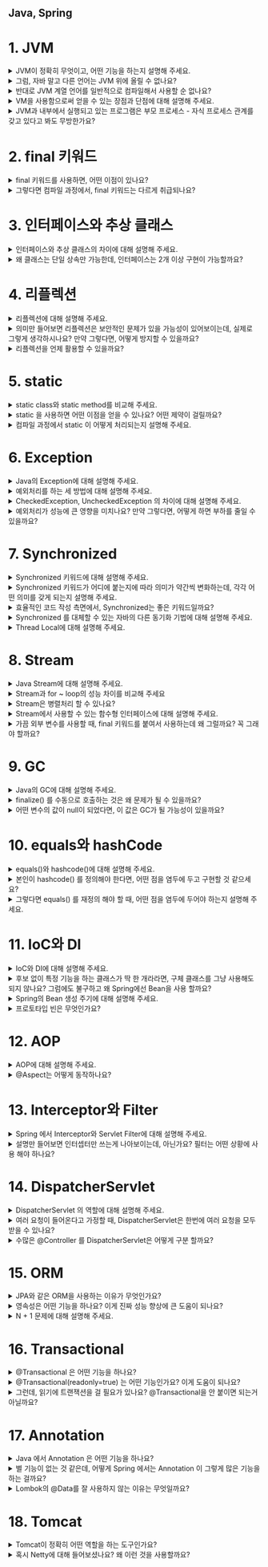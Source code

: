 ## Java, Spring

# 1. JVM

<details>
<summary>JVM이 정확히 무엇이고, 어떤 기능을 하는지 설명해 주세요.</summary>

- JVM은 자바 바이트코드를 실행해주는 가상 머신으로, 자바 프로그램의 런타임 환경을 제공하는 역할을 합니다. 작성된 자바 코드는 컴파일되면 `.class`라는 바이트코드로 변환되고, 이 바이트코드를 실제 머신 코드로 변환해서 실행해주는 것이 JVM입니다.

- 이 과정을 통해 자바는 플랫폼 독립성을 가지게 되고, Write Once, Run Anywhere를 실현할 수 있습니다. (한 번만 작성하면 어디서든 실행 가능!)

![img_jyj.png](img%2Fimg_jyj.png)

</details>

<details>
<summary>그럼, 자바 말고 다른 언어는 JVM 위에 올릴 수 없나요?</summary>

- 가능합니다. JVM은 바이트코드를 실행하는 범용 실행 환경이기 때문에, Kotlin, Groovy, Scala 같은 언어들도 JVM 위에서 실행될 수 있습니다.

</details>

<details>
<summary>반대로 JVM 계열 언어를 일반적으로 컴파일해서 사용할 순 없나요?</summary>

- 기본적으로는 JVM 언어는 JVM 바이트코드를 생성하도록 설계되어 있어서, 일반적인 네이티브 바이너리로 바로 컴파일해서 실행하는 건 어렵습니다.

- 하지만 예외적으로 GraalVM이나 Kotlin/Native와 같은 도구를 사용하면 JVM 언어도 네이티브 바이너리로 컴파일이 가능합니다. 코드를 JVM 없이 실행할 수 있도록 모든 기능을 컴파일 타임에 고정해서 미리 만들어 줍니다.

- 다만 이 경우 JVM의 GC, 런타임 최적화 같은 이점은 포기해야 합니다. JVM의 주요 이점은 "런타임 환경"에서 제공하는 것이고, GC(가비지 컬렉션)는 더 이상 사용되지 않는 메모리를 자동으로 회수하는 기능이며, JIT 컴파일 최적화도 있습니다.

</details>

<details>
<summary>VM을 사용함으로써 얻을 수 있는 장점과 단점에 대해 설명해 주세요.</summary>

- 장점은 플랫폼 독립성과 안정성, 런타임 최적화입니다. JVM만 있다면 어떤 운영체제에서도 자바 코드를 실행할 수 있고, 런타임 중 JIT 컴파일러를 통해 코드가 최적화되기도 합니다. 또한 JVM이 예외 처리나 메모리 관리(GC)를 담당하므로 개발자는 비즈니스 로직에 집중할 수 있습니다.

- 단점은 성능과 자원 사용 측면입니다. VM 위에서 동작하다 보니 네이티브 코드보다는 실행 속도가 느리고, JVM 자체도 메모리와 CPU 자원을 별도로 사용하기 때문에 무거운 환경에서는 부담이 될 수 있습니다.

</details>

<details>
<summary>JVM과 내부에서 실행되고 있는 프로그램은 부모 프로세스 - 자식 프로세스 관계를 갖고 있다고 봐도 무방한가요?</summary>

- 아니요, 일반적으로는 부모-자식 프로세스 관계가 아닙니다.

- 실제 관계는 JVM이 하나의 프로세스로 실행되고, Java 애플리케이션은 JVM 내부의 스레드로 실행되는 단일 프로세스 - 스레드 관계입니다.

- 예외 상황으로는 ProcessBuilder를 사용하여 외부 프로세스를 실행하는 경우에만 JVM이 부모 프로세스가 됩니다. 장점은 스레드가 자원 공유를 통해 효율적으로 통신하고 작업 처리할 수 있다는 점입니다.

</details>

# 2. final 키워드

<details>
<summary>final 키워드를 사용하면, 어떤 이점이 있나요?</summary>

- final 키워드는 불변성을 보장하기 때문에 코드 안정성이 증가합니다. 특히 안전한 공유 객체가 되어 멀티스레드 환경에서 동기화 문제를 줄일 수 있습니다.

> ### final은 불변을 보장할까?
> 1.  final은 재할당을 막는 키워드일 뿐이다. 
> 2. 기본 타입(primitive)은 값 자체가 바뀌지 않아 사실상 불변처럼 동작한다.
> 3. 참조 타입(객체, 컬렉션)은 내부 상태 변경은 막지 못하므로 불변을 보장하지 않는다.
> ```java
> // 기본 타입 - 불변
> final int age = 25;
> age = 30; // 컴파일 에러. 값 변경 불가
> 
> // 객체 - 내부 상태 변경 가능
> final Person person = new Person("김철수");
> person.setName("김영희"); // 내부 상태는 변경됨
> 
> // 컬렉션 - 요소 추가/삭제 가능
> final List<String> names = new ArrayList<>();
> names.add("김철수"); // 리스트에 요소 추가됨
> ```

</details>

<details>
<summary>그렇다면 컴파일 과정에서, final 키워드는 다르게 취급되나요?</summary>

- 네, final 키워드는 컴파일 과정에서 특별하게 취급됩니다. final이 붙은 기본형 상수나 문자열 상수는 컴파일 시점에 값이 코드에 직접 삽입됩니다. 이런 것을 compile-time constant라고 부르며, JVM은 해당 클래스를 로딩하지 않고도 값을 사용할 수 있습니다.

</details>

# 3. 인터페이스와 추상 클래스

<details>
<summary>인터페이스와 추상 클래스의 차이에 대해 설명해 주세요.</summary>

- 인터페이스와 추상 클래스 모두 다형성을 제공하지만, 목적과 구조가 다릅니다.

- 추상 클래스는 상속받을 클래스들이 공통으로 가지는 메서드와 필드가 많아 중복 멤버 통합이 필요할 때 사용합니다. extends 키워드를 사용하고 단일 상속만 가능하며, 공통 기능을 제공하여 재사용성을 향상시킵니다.

- 인터페이스는 애플리케이션의 기능을 정의해야 하지만 그 구현 방식이나 대상에 대해 추상화할 때 사용합니다. implements 키워드를 사용하고 다중 구현이 가능하며, 클래스와 별도로 구현 객체가 같은 동작을 한다는 것을 보장합니다.

</details>

<details>
<summary>왜 클래스는 단일 상속만 가능한데, 인터페이스는 2개 이상 구현이 가능할까요?</summary>

- 클래스 단일 상속 제한 이유는 다이아몬드 문제 때문입니다. 두 개 이상의 클래스에서 상속받을 때 같은 메서드가 구현되어 있을 경우, 자식 클래스에 어떤 메서드를 상속받아야 하는지 모호해지는 문제가 발생할 수 있고, 상속 구조가 복잡해져 유지보수가 어려워집니다.

- 인터페이스 다중 구현이 가능한 이유는 메서드 구현을 강제하지만, 메서드의 구현은 자식 클래스가 담당하기 때문입니다. 메서드 충돌 시 오버라이딩을 통해 충돌을 해결할 수 있고, "동일한 실행"을 보장하기 위한 계약이므로 다중 구현이 자연스럽습니다.

</details>

# 4. 리플렉션

<details>
<summary>리플렉션에 대해 설명해 주세요.</summary>

- 리플렉션(Reflection)은 실행 시간(런타임)에 클래스, 메서드, 필드 등의 정보를 동적으로 조회하고 조작할 수 있는 기능입니다. 특히 스프링 프레임워크에서는 리플렉션을 사용해서 많은 핵심 기능들을 구현합니다. 의존성 주입 등이 대표적인 예시입니다.

</details>

<details>
<summary>의미만 들어보면 리플렉션은 보안적인 문제가 있을 가능성이 있어보이는데, 실제로 그렇게 생각하시나요? 만약 그렇다면, 어떻게 방지할 수 있을까요?</summary>

- 네, 리플렉션을 사용하면 기본적으로 접근할 수 없는 private 필드나 메서드에 접근하고 이를 수정할 수 있습니다. 클래스 설계자가 의도한 방식이 아니기 때문에 보안에 취약점이 발생할 수 있습니다.

- 또한 리플렉션을 사용하여 특정 부분을 동적으로 변경해 악성 코드를 삽입하거나 실행할 수 있습니다. 이를 방지하기 위해 보안관리자를 활성화하여 리플렉션을 사용할 수 있는 코드와 사용할 수 없는 코드를 구분하거나, setAccessible(false)로 하여 꼭 필요한 경우에만 공개합니다.

</details>

<details>
<summary>리플렉션을 언제 활용할 수 있을까요?</summary>

- 리플렉션은 주로 프레임워크와 라이브러리 개발에서 많이 사용됩니다. 스프링 프레임워크의 경우 의존성 주입(DI)이나 AOP 프록시 생성 시 클래스 정보를 동적으로 분석하여 빈을 생성하고 주입하는 데 활용합니다.
    - 스프링에서 리플렉션 동작 과정을 자세히 보면, 먼저 @Component나 @Service 같은 어노테이션이 붙은 클래스를 스캔할 때 리플렉션을 사용하여 해당 클래스의 메타데이터를 읽어옵니다. 그 다음 @Autowired나 @Resource 같은 의존성 주입 시에는 리플렉션으로 필드나 생성자의 타입 정보를 분석하여 적절한 빈을 찾아서 주입합니다.
    - AOP의 경우 @Transactional 같은 어노테션이 붙은 메서드를 찾기 위해 리플렉션으로 메서드 정보를 분석하고, 프록시 객체를 생성할 때도 원본 메서드의 시그니처를 리플렉션으로 파악하여 메서드 호출을 가로채는 구조를 만듭니다.

- 또한 JUnit과 같은 테스트 프레임워크에서는 테스트 클래스의 메서드를 동적으로 찾아서 실행하거나, Mockito 같은 모킹 라이브러리에서는 프록시 객체를 생성할 때 리플렉션을 사용합니다.

</details>

# 5. static

<details>
<summary>static class와 static method를 비교해 주세요.</summary>

- static class는 주로 내부 클래스에서 사용되며, 외부 클래스의 인스턴스 없이 독립적으로 동작할 수 있도록 합니다. 외부 참조 문제를 해결하여 외부 인스턴스 참조로 인한 메모리 누수 현상을 방지하고, 클래스 정의를 위한 것입니다.

- static method는 특정 객체가 아닌 클래스 자체에서 호출할 수 있는 메서드로, 주로 유틸리티 함수나 공통 기능을 구현하는 데 사용됩니다. 특정 동작을 수행하는 것이고, 두 개 모두 인스턴스 없이 호출 가능하다는 공통점이 있습니다.

</details>

<details>
<summary>static 을 사용하면 어떤 이점을 얻을 수 있나요? 어떤 제약이 걸릴까요?</summary>

- 이점으로는 메모리 최적화가 있습니다. 객체를 생성하지 않고도 멤버에 접근할 수 있어 성능 향상의 이점이 있고, 고정된 영역만 사용하여 메모리 낭비를 방지할 수 있습니다.

- 제약으로는 메모리 누수 가능성이 있습니다. static으로 선언된 멤버는 JVM의 heap 영역이 아닌 method area에 저장되고 GC의 대상이 아니므로 메모리 누수가 발생할 수 있습니다. 또한 객체지향 원칙을 위반하고, 프로그램 종료 시까지 메모리가 할당되어 남발 시 메모리와 프로그램 성능이 저하될 수 있습니다.

</details>

<details>
<summary>컴파일 과정에서 static 이 어떻게 처리되는지 설명해 주세요.</summary>

- 컴파일 단계에서 .class 파일에 static 멤버가 존재하면, 객체 생성 없이도 접근 가능하도록 바이트 코드가 생성됩니다. JVM이 실행될 때는 Method Area에 static 멤버가 저장되고 런타임 시에 static 멤버는 객체 생성과 관계없이 접근이 가능합니다. 메모리 할당은 객체가 heap 영역 메모리에 올라가기 전에 호출해서 사용할 수 있습니다.

</details>

# 6. Exception

<details>
<summary>Java의 Exception에 대해 설명해 주세요.</summary>

- Exception은 프로그램 실행 중에 발생할 수 있는 오류 상황을 처리하기 위한 Java의 메커니즘입니다. 예외의 정의는 사용자의 조작이나 개발자의 코딩 실수 등으로 발생하는 오류이고, 예외 처리의 목적은 프로그램이 비정상적으로 종료되는 것을 방지하고, 오류 상황에 대한 적절한 대응을 하는 것입니다.

</details>

<details>
<summary>예외처리를 하는 세 방법에 대해 설명해 주세요.</summary>

- 첫 번째는 예외 복구입니다. 예외 상황을 파악하고 문제를 해결해서 정상 상태로 되돌려놓는 방법으로, 예외가 발생하더라도 일정 수만큼 재시도하여 예외 복구를 시도합니다.

- 두 번째는 예외 처리 회피입니다. 예외 처리를 직접 담당하지 않고 호출한 쪽으로 던져 회피하는 방법으로, 호출한 쪽에서 예외를 처리하는 것이 바람직할 때 사용합니다.

- 세 번째는 예외 전환입니다. 회피 방법과 비슷하게 메서드 밖으로 예외를 던지지만, 더 명확한 의미를 가진 예외로 변경해서 예외를 던지는 방법입니다.

</details>

<details>
<summary>CheckedException, UncheckedException 의 차이에 대해 설명해 주세요.</summary>

- CheckedException은 개발자가 반드시 예외처리해야 하는 오류입니다. 미처리 시 컴파일 에러가 발생하고, 복구 가능성이 있는 예외로 IOException, SQLException 등이 대표적입니다.

- UncheckedException은 예외처리를 하지 않아도 컴파일 에러가 발생하지 않습니다. RuntimeException 클래스를 상속받는 예외들로, 복구 가능성이 없는 예외로 NullPointerException, ArrayIndexOutOfBoundsException 등이 대표적입니다. 예상치 못한 상황에서 발생하는 것이 아니므로 굳이 예외 처리를 강제하지 않습니다.

</details>

<details>
<summary>예외처리가 성능에 큰 영향을 미치나요? 만약 그렇다면, 어떻게 하면 부하를 줄일 수 있을까요?</summary>

- 네, 예외처리가 성능에 영향을 미칠 수 있습니다. 성능 영향 요인으로는 스택 트레이스 캡처가 있습니다. JVM이 exception handler가 포함된 메서드를 찾기 위해 call stack을 검색하는 비용이 발생하고, 예외 객체 생성으로 인한 오버헤드가 있습니다.

- 부하를 줄이는 방법으로는 입력 값을 사전에 검증하여 예외 발생을 최소화하고, 예외 객체를 캐싱하여 재사용하며, 예외를 정상적인 제어 흐름으로 사용하지 않는 것입니다. 또한 커스텀 예외에서 fillInStackTrace를 오버라이드하여 스택 트레이스 생성 비용을 줄일 수 있습니다.

</details>

# 7. Synchronized

<details>
<summary>Synchronized 키워드에 대해 설명해 주세요.</summary>

- Synchronized 키워드는 자바에서 멀티스레드 환경에서 동기화를 보장하기 위해 사용하는 키워드입니다. 동작 원리는 공유자원에 여러 스레드가 동시에 접근하지 못하도록 락을 걸어 데이터 일관성을 유지하는 것입니다. 임계 영역(Critical Section)은 공유데이터가 사용되는 부분을 의미하며, 자바에서는 이 부분에 synchronized 키워드를 사용합니다.

</details>

<details>
<summary>Synchronized 키워드가 어디에 붙는지에 따라 의미가 약간씩 변화하는데, 각각 어떤 의미를 갖게 되는지 설명해 주세요.</summary>

- synchronized method는 인스턴스 단위로 lock을 걸지만, synchronized 키워드가 붙은 메소드들에 대해서만 lock을 공유합니다. synchronized 메소드를 호출하는 순간, 모든 synchronized 메소드에 lock이 걸려 다른 스레드가 어떠한 synchronized 메소드를 호출할 수 없습니다.

- static synchronized method는 인스턴스가 아닌 클래스 단위로 lock을 공유합니다. 인스턴스 단위에 거는 lock은 공유되지 않아 동기화 이슈가 발생할 수 있습니다.

- synchronized block은 synchronized 인자 값으로 this를 사용하면 block을 통해 만들어진 스레드는 lock을 공유하고, static이 추가되면 클래스 단위로 lock을 공유합니다.

</details>

<details>
<summary>효율적인 코드 작성 측면에서, Synchronized는 좋은 키워드일까요?</summary>

- 멀티스레드 환경에서 데이터 정합성을 유지해야 하는 상황이라면 좋은 키워드입니다. 하지만 주의사항이 있습니다. 락을 획득하고 해제하는 과정에서 성능 저하가 발생하고, 경합 상태에서 병목이 심해지는 경향이 있으며, 단순한 읽기 작업에서도 불필요한 lock이 적용되면 속도 저하가 발생합니다. 또한 스레드 대기와 데드락의 위험성이 존재합니다. 결론적으로 상황에 맞게 사용해야 하며, 과도한 동기화는 성능 저하를 일으킬 수 있습니다.

</details>

<details>
<summary>Synchronized 를 대체할 수 있는 자바의 다른 동기화 기법에 대해 설명해 주세요.</summary>

- **Concurrent Collections**: 멀티스레드 환경에서 안전한 컬렉션 관리, 읽기와 쓰기 병행 작업이 많을 때 synchronized보다 효율적

- **ReentrantLock**: synchronized와 동일하게 한 번에 하나의 스레드만 접근 가능하지만, 더 세밀한 제어 가능
  - 락의 획득과 해제를 명시적으로 관리 (개발자가 직접 관리)
  - 공정성 설정, 타임아웃, 인터럽트 처리 가능
  - 락 해제(unlock())을 직접 호출해야 하기 때문에 잘못 쓰면 데드락 발생 가능

- **ReadWriteLock**: 읽기와 쓰기를 구분하여 동기화 적용
  - 다수의 스레드가 동시에 읽기 가능
  - 쓰기 작업 시에만 쓰기 락 적용
  - 읽기 작업이 많은 경우 성능 최적화 가능

- **Semaphore**: 일정 개수의 스레드만 공유 자원에 접근하도록 제어
  - 동시 접근 허용 개수 제한
  - 특정 리소스에 접근 가능한 최대 스레드 수 제한
  - 리소스 개수 기반 제어 가능 (동시성 수준 제한)

- **Atomic 클래스들** (AtomicInteger, AtomicLong 등): CAS(Compare-And-Swap) 기반으로 락 없이 원자적 연산 제공
  - 동기화 없이 안전한 연산 수행 가능
  - 내부적으로 JVM이 CPU의 CAS 명령어를 활용 → 매우 빠름, 성능 우수

- **CompletableFuture**: 비동기 프로그래밍을 통한 동시성 처리 제공

</details>

<details>
<summary>Thread Local에 대해 설명해 주세요.</summary>

- ThreadLocal은 Java에서 지원하는 Thread Safe한 기술로, 멀티 스레드 환경에서 각각의 스레드가 개별적으로 데이터를 저장하고 관리할 수 있도록 도와줍니다. 핵심 특징으로는 각 스레드가 별도의 저장공간을 할당받아 각 상태를 가질 수 있고, 멀티스레드 환경에서도 데이터 충돌 없이 안전하게 사용할 수 있습니다.

- 주의사항으로는 WAS 환경에서 Thread pool 기반으로 동작하므로 ThreadLocal 사용 후 비워주지 않으면 다른 사용자가 기존에 세팅된 ThreadLocal의 데이터를 공유할 수 있습니다. 메모리 누수 방지를 위해 Thread의 사용이 끝나는 시점에 ThreadLocal을 초기화할 필요가 있습니다. 사용처로는 Spring Security 내 context 보관 등이 있습니다.

</details>

# 8. Stream

<details>
<summary>Java Stream에 대해 설명해 주세요.</summary>

- Stream은 데이터 처리 파이프라인을 위한 API입니다. 

- 실제 개발에서 자주 사용하는 방식:
  - 컬렉션 데이터를 필터링할 때: filter()로 조건에 맞는 데이터만 추출
  - 데이터 변환할 때: map()으로 객체를 다른 형태로 변환
  - 데이터를 수집할 때: collect()로 결과를 리스트나 맵으로 모음
  - 데이터 개수나 합계를 구할 때: count(), sum() 등으로 집계

- Stream의 장점은 함수형 프로그래밍 스타일을 지원한다는 점이고, 지연 평가로 실제로 결과가 필요할 때까지 처리를 미룰 수 있습니다. 또한 원본 데이터를 건드리지 않아서 안전하게 사용할 수 있습니다.

</details>

<details>
<summary>Stream과 for ~ loop의 성능 차이를 비교해 주세요</summary>

- 일반적으로 Stream이 for loop보다 더 느립니다. 성능 차이 이유로는 for loop는 개념이 오래되어 JVM 내부에서 최적화가 잘 되어 있지만, Stream은 함수형 프로그래밍 특징인 불변성을 위해 복사를 해 메모리 증가, 오버헤드 등으로 속도가 느립니다.

- 단순한 반복 작업은 for loop가 유리하지만, 복잡한 데이터 처리나 가독성이 중요한 경우는 Stream이 유리합니다.

</details>

<details>
<summary>Stream은 병렬처리 할 수 있나요?</summary>

- 네, 병렬처리를 할 수 있습니다. 병렬처리 방법으로는 parallel() 메서드로 기존 Stream에 병렬 처리를 적용하거나, parallelStream()으로 병렬 처리가 적용된 Stream을 생성할 수 있습니다.

- 내부 동작은 Fork와 Join Framework를 사용하여 병렬 처리를 진행하고, 장점은 개발자가 직접 스레드나 스레드 풀을 생성 및 관리하지 않고 메서드로 간단하게 병렬처리를 진행할 수 있다는 점입니다. 주의사항은 모든 상황에서 병렬 처리가 유리하지는 않으며, 데이터 크기와 연산 복잡도를 고려해야 합니다.

</details>

<details>
<summary>Stream에서 사용할 수 있는 함수형 인터페이스에 대해 설명해 주세요.</summary>

- 총 4가지의 주요 함수형 인터페이스가 있습니다. 

- Predicate<T>는 주어진 입력을 받아 true 또는 false를 반환하는 인터페이스로 filter() 메서드에서 주로 사용합니다.

- Function<T, R>은 입력을 받아 다른 타입의 출력을 반환하는 함수형 인터페이스로 map() 메서드에서 주로 사용합니다.

- Supplier<T>는 매개변수 없이 값을 반환해주는 인터페이스로 generate() 메서드에서 주로 사용합니다.

- Consumer<T>는 입력을 받아 처리하지만 반환값이 없는 인터페이스로 forEach() 메서드에서 주로 사용합니다.

</details>

<details>
<summary>가끔 외부 변수를 사용할 때, final 키워드를 붙여서 사용하는데 왜 그럴까요? 꼭 그래야 할까요?</summary>

- 람다나 익명 클래스에서 외부 변수를 사용할 때 final이 필요한 이유는 변수의 수명이 다르기 때문입니다. 지역 변수는 메서드가 끝나면 사라지지만, 람다는 나중에 실행될 수 있어서 외부 변수가 중간에 바뀌면 람다가 실행될 때 예상과 다른 값을 사용할 수 있습니다.

- final을 사용하면 변수 값이 바뀌지 않음을 보장해서 안전하게 람다에서 사용할 수 있고, 코드를 읽는 사람도 이 변수는 바뀌지 않는다는 것을 쉽게 알 수 있습니다.

- Java 8 이후로는 final 없이도 사용할 수 있지만, 명시적으로 final을 붙이는 것이 좋습니다.

</details>

# 9. GC

<details>
<summary>Java의 GC에 대해 설명해 주세요.</summary>

- 가비지 컬렉션은 JVM의 Heap 영역에서 필요없게 된 메모리 객체를 모아 주기적으로 제거하는 프로세스입니다. 

- 핵심 특징으로는 자동 메모리 관리가 있습니다. C나 C++과 달리 프로그래머가 수동으로 메모리 할당과 해제를 하지 않아도 되고, 메모리 누수 방지로 개발자가 메모리 관리에 신경 쓰지 않고 개발에 집중할 수 있습니다. 또한 객체 참조 상태 기반으로 객체가 참조되고 있는 상태 여부로 제거 대상을 결정합니다.

- 다양한 GC 알고리즘을 설정을 통해 Java에 적용할 수 있고, Serial, Parallel, CMS, G1, ZGC 등이 있습니다. 다른 언어에도 내장되어 있어서 파이썬, 자바스크립트, GO 언어 등에도 GC 기능이 내장되어 있습니다.

- 단점으로는 예측 불가능성으로 메모리가 정확히 언제 해제되는지 알 수 없어 제어하기 어렵고, STW로 GC 동작 중에는 다른 동작이 멈춰 오버헤드가 발생하며, CPU 오버헤드로 GC 자체가 CPU 자원을 사용한다는 점이 있습니다.

</details>

<details>
<summary>finalize() 를 수동으로 호출하는 것은 왜 문제가 될 수 있을까요?</summary>

- finalize()는 GC에 의해 객체가 제거될 때 자동으로 실행되는 메서드입니다. 

- 수동 호출 시 문제점:
  - 예측 불가한 실행: 어떤 스레드가 실행하는지 예측이 불가능
  - GC 스케줄링 방해: GC가 객체를 수집하지 않으려 하여 정상적으로 호출되지 않을 수 있음
  - 객체 부활: finalize()에서 객체를 다시 참조하게 되면 예상치 못하게 객체가 다시 살아날 수 있음
  - 동시성 문제: 여러 스레드에서 동시에 호출 시 동시성 문제가 야기될 수 있음
  - 보안 취약: finalize() 내의 예외는 JVM에 의해 잡히지 않음

- 대안: finalize() 대신 Cleaner나 AutoCloseable 인터페이스를 사용하고, try-with-resources 문법을 활용하는 것이 좋습니다.

</details>

<details>
<summary>어떤 변수의 값이 null이 되었다면, 이 값은 GC가 될 가능성이 있을까요?</summary>

- 상황에 따라 GC가 될 가능성이 있습니다. (“변수가 null이 되었다 = 무조건 GC 대상”은 아니고, 실제로는 해당 객체를 참조하는 다른 경로가 존재하는지 여부가 핵심)

- GC 대상이 되는 경우:
  - 객체가 null인 경우: 참조가 끊어진 객체
  - 블록 실행 종료 후: 블록 내에서 생성된 객체
  - 부모 객체가 null인 경우: 포함되는 자식 객체

- GC 대상이 되지 않는 경우:
  - null이 되었지만 다른 참조가 남아있는 경우: 다른 변수나 객체가 여전히 참조하고 있는 경우

</details>

# 10. equals와 hashCode

<details>
<summary>equals()와 hashcode()에 대해 설명해 주세요.</summary>

- equals()는 객체 간 논리적 동등성을 비교하는 메서드입니다. 기본적으로 Object 클래스의 equals() 메서드는 '==' 연산자와 동일하게 참조 비교를 수행하고, 객체 내용을 비교하려면 equals()를 오버라이딩해야 합니다.

- hashCode()는 객체의 해시 값을 반환하는 메서드로, HashMap, HashSet, HashTable 등에서 사용됩니다. 주의점은 equals()가 true를 반환하는 객체들은 반드시 hashCode()도 동일한 값을 반환해야 한다는 것입니다.

</details>

<details>
<summary>본인이 hashcode() 를 정의해야 한다면, 어떤 점을 염두에 두고 구현할 것 같으세요?</summary>

- equals()와의 일관성을 유지할 수 있도록 equals()가 true를 반환한 경우 hashCode()도 동일해야 한다는 것입니다. 객체가 변하지 않았을 때 해시 값도 변하지 않도록 고려하여 작성할 것 같습니다.

- 또한 좋은 해시 분포를 위해 다양한 값들이 균등하게 분포되도록 구현하고, 빠른 계산이 가능하도록 효율적인 알고리즘을 사용하며, null 값에 대한 안전한 처리를 해야 합니다. 해시 충돌의 경우 equals()가 달라도 hashCode() 값은 같을 수 있으므로 LinkedList 형태로 객체를 추가하는 방식을 고려해야 합니다.

</details>

<details>
<summary>그렇다면 equals() 를 재정의 해야 할 때, 어떤 점을 염두에 두어야 하는지 설명해 주세요.</summary>

- 5가지 일반 규약을 준수해야 합니다:
  - 반사성: x.equals(x)는 true
  - 대칭성: x.equals(y)가 true면 y.equals(x)도 true
  - 추이성: x.equals(y)가 true이고 y.equals(z)가 true면 x.equals(z)도 true
  - 일관성: x.equals(y)를 여러 번 호출해도 항상 같은 결과
  - null 아님: x.equals(null)은 false

- hashCode() 계약으로 반드시 hashCode()도 재정의해야 하고, instanceof 연산자로 올바른 타입인지 확인해야 합니다. fail-fast 최적화로 가능하면 getClass() 대신 instanceof를 사용하여 상속 관계를 고려해야 합니다.

</details>

# 11. IoC와 DI

<details>
<summary>IoC와 DI에 대해 설명해 주세요.</summary>

- IoC(Inversion of Control, 제어의 역전)는 개발자가 직접 관리하던 객체의 생성과 제어 흐름을 프레임워크나 컨테이너에 위임한다는 개념입니다. 객체의 생성, 초기화, 생명 주기 관리 등을 프레임워크가 처리하고, IoC 컨테이너(스프링 컨테이너)에 의해 관리됩니다.

- DI(Dependency Injection, 의존성 주입)는 빈 설정 정보를 바탕으로 컨테이너가 외부에서 객체를 생성해 필요한 클래스에 주입하는 패턴입니다. IoC의 구현 방식 중 하나입니다. DI를 사용하면 클래스 간의 의존 관계가 명확해지고, 테스트하기 쉬우며, 코드의 유연성이 높아집니다.
  - 생성자 주입: 객체 생성 시점에 의존성을 주입받아 한 번 설정되면 변경 불가
  - 수정자 주입: setter 메서드를 통해 언제든지 의존성을 변경 가능
  - 필드 주입: @Autowired를 필드에 직접 붙여서 주입받는 방식

</details>

<details>
<summary>후보 없이 특정 기능을 하는 클래스가 딱 한 개라라면, 구체 클래스를 그냥 사용해도 되지 않나요? 그럼에도 불구하고 왜 Spring에선 Bean을 사용 할까요?</summary>

% 구체 클래스: 추상화되지 않은 실제 구현체

- 맞습니다. 그런 경우 구체 클래스를 직접 사용해도 된다고 생각합니다. 하지만 Spring에서 여전히 Bean을 등록해서 사용하는 것이 더 좋은 이유가 있습니다.

- 싱글톤 관리로 객체가 한 번만 생성되어 재사용되는 싱글톤 빈으로 관리되어 불필요한 객체 생성을 방지하고 성능 최적화를 할 수 있습니다. DI를 통한 결합도 감소로 타클래스 의존성을 낮출 수 있고, 객체 생명 주기 관리로 스프링이 객체의 생명 주기를 관리합니다. 부가 기능 추가로 로깅, 트랜잭션과 같은 부가 기능을 쉽게 추가할 수 있으며, 테스트 용이성으로 모킹과 테스트가 용이합니다.

</details>

<details>
<summary>Spring의 Bean 생성 주기에 대해 설명해 주세요.</summary>

- 스프링 Bean의 생명 주기는 스프링 컨테이너 생성부터 시작해서 Bean 생성, 의존성 주입, 초기화 콜백, Bean 사용, 소멸전 콜백을 거쳐 스프링 종료까지 진행됩니다.

- 초기화 콜백은 Bean이 생성되고 의존성 주입이 완료된 후에 호출되어 Bean이 사용되기 전 필요한 초기화 작업을 수행합니다.

- 소멸 전 콜백은 스프링이 종료되기 전에 호출되어 Bean이 소멸되기 전 정리 작업을 수행합니다.

</details>

<details>
<summary>프로토타입 빈은 무엇인가요?</summary>

- 프로토타입 빈은 스프링에서 빈을 등록하면 기본적으로 싱글톤으로 만들어지는데, 이를 싱글톤이 아닌 하나의 빈으로 여러 개의 객체를 만들고 싶을 때 사용하는 것입니다.

- 특징으로는 매번 새로운 인스턴스를 요청할 때마다 새로운 객체를 생성하고, 생명 주기는 스프링 컨테이너가 관리하지 않습니다.

- 사용 시 주의사항으로는 @Resource나 @Autowired 등으로 의존관계 주입 후 프로토타입 빈을 가져오려면 싱글톤 빈처럼 작동하기 때문에 ApplicationContext.getBean()을 사용해서 다른 객체를 가져와야 합니다. 생명 주기가 관리되는 스프링 빈과 달리, 프로토타입 빈은 개발자가 직접 관리해야 합니다.

</details>

# 12. AOP

<details>
<summary>AOP에 대해 설명해 주세요.</summary>

- AOP(Aspect-Oriented Programming)는 관점 지향 프로그래밍으로, 핵심 비즈니스 로직과 공통 관심사를 분리하여 모듈화하는 프로그래밍 패러다임입니다. 핵심 개념으로는 Aspect(공통 관심사를 모듈화한 객체), Pointcut(어디에 적용할지 결정하는 표현식), Advice(언제 무엇을 할지 정의), JoinPoint(메서드 실행 지점)가 있습니다.

- 실제 개발에서 자주 사용하는 예시로는 로깅, 트랜잭션 관리, 보안 검사, 성능 모니터링 등이 있습니다. 특히 @Transactional 어노테이션을 사용하면 메서드 실행 전후로 트랜잭션을 자동으로 시작하고 커밋/롤백하는 AOP가 동작합니다. 장점으로는 코드 중복 제거, 핵심 로직과 공통 로직의 분리, 유지보수성 향상이 있습니다. 단점으로는 런타임에 프록시 객체가 생성되어 성능 오버헤드가 발생할 수 있고, 디버깅이 복잡해질 수 있습니다.

</details>

<details>
<summary>@Aspect는 어떻게 동작하나요?</summary>

- @Aspect는 스프링 AOP에서 사용하는 어노테이션으로, 해당 클래스가 AOP의 Aspect 역할을 한다는 것을 명시합니다.

- @Aspect 자체가 스프링 빈을 등록하지는 않는데, AOP가 동작하려면 Aspect 클래스도 스프링이 관리하는 빈이어야 합니다. 일반적으로 @Component를 함께 붙여 컴포넌트 스캔에 포함시키거나, @Bean을 통해 명시적으로 빈으로 등록합니다. 스프링이 @Aspect가 붙은 클래스를 스캔하면, @Around, @Before, @After 등의 Advice 어노테이션이 붙은 메서드들을 찾고, @Pointcut으로 정의된 조건에 맞는 메서드들을 찾아서 프록시 객체를 생성합니다.

- 생성된 프록시는 실제 메서드 호출 시에 가로채서 Advice에 정의된 로직을 먼저 실행하고, 그 다음 원본 메서드를 호출한 후, 필요에 따라 후처리 로직을 실행합니다. 예를 들어 @Transactional이 붙은 메서드를 호출하면, 프록시가 먼저 트랜잭션을 시작하고 원본 메서드를 실행한 후, 성공하면 커밋하고 실패하면 롤백하는 방식으로 동작합니다.

</details>

# 13. Interceptor와 Filter

<details>
<summary>Spring 에서 Interceptor와 Servlet Filter에 대해 설명해 주세요.</summary>

- Interceptor와 Filter는 모두 요청과 응답을 가로채서 처리하는 기능을 제공하지만, 동작 위치와 사용 목적이 다릅니다. Filter는 서블릿 컨테이너 레벨에서 동작하며, 모든 요청에 대해 필터링을 수행합니다. 주로 인코딩, CORS, 보안 검사 등 웹 애플리케이션 전반에 적용되어야 하는 공통 기능을 처리합니다.

- Interceptor는 스프링 MVC 레벨에서 동작하며, 스프링 컨텍스트 내에서만 동작합니다. 주로 로그인 체크, 권한 검사, 로깅 등 비즈니스 로직과 관련된 공통 기능을 처리합니다. 주요 차이점으로는 Filter는 서블릿 컨테이너에 등록하고, Interceptor는 스프링 컨텍스트에 등록합니다. 또한 Filter는 모든 요청에 적용되지만, Interceptor는 특정 URL 패턴에만 적용할 수 있습니다.

</details>

<details>
<summary>설명만 들어보면 인터셉터만 쓰는게 나아보이는데, 아닌가요? 필터는 어떤 상황에 사용 해야 하나요?</summary>

- 인터셉터만 사용하는 것보다는 각각의 역할에 맞게 사용하는 것이 좋습니다. Filter를 사용해야 하는 상황은 서블릿 컨테이너 레벨에서 처리해야 하는 경우입니다. 예를 들어 인코딩 설정은 모든 요청에 대해 적용되어야 하므로 Filter를 사용해야 하고, CORS 설정도 브라우저의 preflight 요청을 포함한 모든 요청에 대해 처리해야 하므로 Filter가 적합합니다.

- 또한 보안 관련 기능 중 서블릿 컨테이너에서 처리해야 하는 것들(예: HTTPS 리다이렉트, 기본 인증 등)도 Filter를 사용해야 합니다. 결론적으로 Filter는 웹 애플리케이션의 기본적인 공통 기능을, Interceptor는 비즈니스 로직과 관련된 공통 기능을 처리하는 것이 바람직합니다.

</details>

# 14. DispatcherServlet

<details>
<summary>DispatcherServlet 의 역할에 대해 설명해 주세요.</summary>

- DispatcherServlet은 스프링 MVC의 핵심 컴포넌트로, 모든 HTTP 요청을 받아서 적절한 컨트롤러로 라우팅하는 프론트 컨트롤러 역할을 합니다. 주요 기능으로는 요청 URL을 분석하여 적절한 컨트롤러를 찾고, 요청 파라미터를 바인딩하며, 컨트롤러의 응답을 뷰로 전달하는 것입니다. 또한 예외 처리와 파일 업로드 처리도 담당합니다.

- 동작 과정을 자세히 설명하면, 클라이언트로부터 HTTP 요청을 받으면 HandlerMapping을 통해 요청을 처리할 컨트롤러를 찾고, HandlerAdapter를 통해 컨트롤러 메서드를 호출합니다. 그 다음 ViewResolver를 통해 적절한 뷰를 찾고, 최종적으로 응답을 클라이언트에게 전달합니다. 이 과정을 통해 개발자는 비즈니스 로직에만 집중할 수 있고, 공통적인 요청 처리 로직은 DispatcherServlet이 담당하게 됩니다.

</details>

<details>
<summary>여러 요청이 들어온다고 가정할 때, DispatcherServlet은 한번에 여러 요청을 모두 받을 수 있나요?</summary>

- 네, DispatcherServlet은 멀티스레드 환경에서 동작하므로 여러 요청을 동시에 처리할 수 있습니다. 동작 원리는 서블릿 컨테이너(예: Tomcat)가 각 요청마다 별도의 스레드를 생성하여 DispatcherServlet을 호출하는 방식입니다. 각 스레드는 독립적으로 동작하므로 요청 간에 간섭이 발생하지 않습니다.

- 주의사항으로는 DispatcherServlet 자체는 스레드 안전하게 설계되어 있지만, 컨트롤러나 서비스에서 공유 상태를 사용할 때는 동기화 처리가 필요합니다. 또한 스레드 풀을 사용하여 스레드 생성 비용을 줄이고 성능을 최적화할 수 있습니다. 실제 운영 환경에서는 수백 개의 동시 요청을 처리할 수 있으며, 이는 서버의 성능과 설정에 따라 달라집니다.

</details>

<details>
<summary>수많은 @Controller 를 DispatcherServlet은 어떻게 구분 할까요?</summary>

- DispatcherServlet은 HandlerMapping 인터페이스를 구현한 여러 구현체들을 통해 @Controller를 구분합니다. 주요 HandlerMapping으로는 RequestMappingHandlerMapping이 있는데, 이는 @RequestMapping 어노테이션이 붙은 메서드들을 스캔하여 URL 패턴과 HTTP 메서드를 키로 하는 맵을 생성합니다.

- 동작 과정을 자세히 설명하면, 애플리케이션 시작 시 스프링이 @Controller가 붙은 클래스들을 스캔하고, @RequestMapping이 붙은 메서드들의 정보를 수집합니다. 그 다음 URL 패턴과 HTTP 메서드를 조합하여 HandlerMapping에 저장합니다. 실제 요청이 들어오면 DispatcherServlet이 HandlerMapping에게 요청을 전달하고, HandlerMapping은 저장된 정보를 바탕으로 적절한 컨트롤러와 메서드를 찾아서 반환합니다.

- 이 과정을 통해 수많은 @Controller가 있어도 효율적으로 요청을 처리할 수 있습니다.

</details>

# 15. ORM

<details>
<summary>JPA와 같은 ORM을 사용하는 이유가 무엇인가요?</summary>

- ORM(Object-Relational Mapping)을 사용하는 주요 이유는 객체 지향 프로그래밍과 관계형 데이터베이스 간의 패러다임 불일치 문제를 해결하기 위해서입니다. 구체적인 장점으로는 생산성 향상이 있습니다. SQL 쿼리를 직접 작성하지 않고도 객체를 통해 데이터베이스를 조작할 수 있어 개발 속도가 빨라집니다. 또한 유지보수성 향상으로 데이터베이스 스키마가 변경되어도 엔티티 클래스만 수정하면 되므로 유지보수가 용이합니다.

- 객체 지향적 설계로 객체 간의 관계를 자연스럽게 표현할 수 있고, 데이터베이스에 독립적이어서 다른 데이터베이스로 쉽게 전환할 수 있습니다. 단점으로는 학습 곡선이 있고, 복잡한 쿼리의 경우 성능 최적화가 어려울 수 있으며, N+1 문제 같은 성능 이슈가 발생할 수 있습니다.

</details>

<details>
<summary>영속성은 어떤 기능을 하나요? 이게 진짜 성능 향상에 큰 도움이 되나요?</summary>

- 영속성(Persistence)은 엔티티를 데이터베이스에 저장하고 관리하는 기능으로, JPA의 핵심 개념 중 하나입니다. 주요 기능으로는 1차 캐시가 있습니다. 같은 엔티티를 여러 번 조회할 때 데이터베이스에 접근하지 않고 1차 캐시에서 가져와서 성능을 향상시킵니다. 또한 변경 감지(Dirty Checking)로 엔티티의 상태 변화를 자동으로 감지하여 UPDATE 쿼리를 자동으로 생성합니다.

- 성능 향상 측면에서는 1차 캐시를 통한 반복 조회 성능 향상과 변경 감지를 통한 불필요한 UPDATE 쿼리 방지가 있습니다. 하지만 1차 캐시는 영속성 컨텍스트 범위 내에서만 유효하고, 메모리 사용량이 증가할 수 있습니다. 실제로는 단순한 CRUD 작업에서는 성능 향상이 있지만, 복잡한 조인이나 대용량 데이터 처리에서는 네이티브 쿼리가 더 유리할 수 있습니다.

</details>

<details>
<summary>N + 1 문제에 대해 설명해 주세요.</summary>

- N+1 문제는 ORM에서 자주 발생하는 성능 문제로, 하나의 쿼리로 N개의 엔티티를 조회한 후, 각 엔티티와 연관된 데이터를 조회하기 위해 추가로 N번의 쿼리가 실행되는 현상입니다. 발생 원리는 지연 로딩(Lazy Loading)을 사용할 때 연관된 엔티티에 접근할 때마다 추가 쿼리가 실행되기 때문입니다. 예를 들어 게시글 목록을 조회한 후 각 게시글의 댓글을 조회할 때, 게시글 조회 1번 + 각 게시글의 댓글 조회 N번이 실행됩니다.

- 해결 방법으로는 즉시 로딩(Eager Loading)을 사용하거나, fetch join을 사용하여 한 번의 쿼리로 연관 데이터를 함께 조회하는 방법이 있습니다. 또한 @EntityGraph나 @BatchSize를 사용하여 배치 크기를 조정할 수도 있습니다. 주의사항으로는 즉시 로딩을 사용하면 불필요한 데이터까지 조회할 수 있고, fetch join을 사용하면 메모리 사용량이 증가할 수 있습니다.

= https://www.inflearn.com/community/questions/39516/fetch-%EC%A1%B0%EC%9D%B8-%EC%97%94%ED%8B%B0%ED%8B%B0-%EA%B7%B8%EB%9E%98%ED%94%84-%EC%A7%88%EB%AC%B8%EC%9E%85%EB%8B%88%EB%8B%A4

</details>

# 16. Transactional

<details>
<summary>@Transactional 은 어떤 기능을 하나요?</summary>

- @Transactional은 스프링에서 트랜잭션을 관리하기 위한 어노테이션으로, 메서드나 클래스에 붙여서 해당 범위에서 트랜잭션을 자동으로 관리합니다. 주요 기능으로는 트랜잭션 시작, 커밋, 롤백을 자동으로 처리하는 것입니다. 메서드가 정상적으로 완료되면 자동으로 커밋되고, 예외가 발생하면 자동으로 롤백됩니다.

- 트랜잭션 전파 속성으로는 REQUIRED(기본값), REQUIRES_NEW, SUPPORTS, NOT_SUPPORTED 등이 있습니다. REQUIRED는 기존 트랜잭션이 있으면 참여하고, 없으면 새로 생성합니다. REQUIRES_NEW는 항상 새로운 트랜잭션을 생성합니다. 격리 수준 설정도 가능하여 READ_UNCOMMITTED, READ_COMMITTED, REPEATABLE_READ, SERIALIZABLE 중에서 선택할 수 있습니다. 기본값은 READ_COMMITTED입니다.

- 이 어노테이션을 통해 개발자는 복잡한 트랜잭션 관리 코드를 작성하지 않고도 안전한 트랜잭션 처리를 할 수 있습니다.

- https://rebugs.tistory.com/895 

> 더 알아보기: public메서드와 @transactinal

</details>

<details>
<summary>@Transactional(readonly=true) 는 어떤 기능인가요? 이게 도움이 되나요?</summary>

- @Transactional(readonly=true)는 읽기 전용 트랜잭션을 설정하는 속성으로, 데이터를 조회만 하고 수정하지 않는 메서드에 사용합니다. 주요 기능으로는 데이터베이스 최적화가 있습니다. 읽기 전용 트랜잌션으로 설정하면 데이터베이스가 해당 트랜잭션에서 데이터 변경이 발생하지 않을 것이라고 인식하여 읽기 성능을 최적화할 수 있습니다.

- 또한 Hibernate와 같은 JPA 구현체에서는 읽기 전용 엔티티로 처리하여 변경 감지(Dirty Checking)를 비활성화하고, 1차 캐시에 엔티티를 저장하지 않아 메모리 사용량을 줄일 수 있습니다. 실제 성능 향상은 데이터베이스 종류와 설정에 따라 다르지만, 일반적으로 읽기 작업이 많은 애플리케이션에서는 유의미한 성능 향상을 기대할 수 있습니다.

- 주의사항으로는 읽기 전용으로 설정했는데 데이터를 수정하려고 하면 예외가 발생할 수 있으므로, 정말로 읽기만 하는 메서드에만 사용해야 합니다.

</details>

<details>
<summary>그런데, 읽기에 트랜잭션을 걸 필요가 있나요? @Transactional을 안 붙이면 되는거 아닐까요?</summary>

- 읽기 작업에도 @Transactional을 사용하는 이유가 있습니다. 
- 첫 번째 이유는 데이터 일관성 보장입니다. 트랜잭션이 없으면 각각의 쿼리가 독립적으로 실행되어, 중간에 다른 트랜잭션이 데이터를 수정할 수 있습니다. 예를 들어 사용자 정보를 조회하는 중에 다른 사용자가 정보를 수정하면 일관성 없는 데이터를 볼 수 있습니다. 

- 두 번째 이유는 격리 수준 설정입니다. @Transactional의 isolation 속성을 통해 READ_COMMITTED나 REPEATABLE_READ 같은 격리 수준을 설정할 수 있어서, 동시성 문제를 방지할 수 있습니다. 세 번째 이유는 성능 최적화입니다. @Transactional(readonly=true)를 사용하면 데이터베이스가 읽기 전용 트랜잭션으로 인식하여 최적화를 수행할 수 있습니다.

- 하지만 단순한 조회 작업이라면 @Transactional 없이도 충분할 수 있으므로, 상황에 맞게 사용하는 것이 중요합니다.

</details>

# 17. Annotation

<details>
<summary>Java 에서 Annotation 은 어떤 기능을 하나요?</summary>

- Java에서 Annotation은 코드에 메타데이터를 추가하는 기능으로, 컴파일러나 런타임에 특정 정보를 제공하거나 동작을 제어하는 역할을 합니다. 주요 기능으로는 컴파일 시점 검사가 있습니다. @Override, @Deprecated, @SuppressWarnings 같은 어노테이션은 컴파일러가 코드를 검사할 때 사용되어 오버라이딩이 올바르게 되었는지, 사용이 권장되지 않는 메서드인지 등을 확인합니다.

- 런타임 시점 처리로는 @Test, @Component, @Autowired 같은 어노테이션이 런타임에 리플렉션을 통해 클래스나 메서드의 정보를 분석하고 특정 동작을 수행합니다. 코드 생성과 문서화도 가능하여 Lombok의 @Data 같은 어노테이션은 getter, setter, toString 등의 메서드를 자동으로 생성하고, JavaDoc을 통한 문서화도 지원합니다.

- 이 기능들을 통해 개발자는 반복적인 코드 작성을 줄이고, 코드의 가독성과 유지보수성을 향상시킬 수 있습니다.

</details>

<details>
<summary>별 기능이 없는 것 같은데, 어떻게 Spring 에서는 Annotation 이 그렇게 많은 기능을 하는 걸까요?</summary>

- Annotation 자체는 단순한 메타데이터일 뿐이지만, 스프링이 이를 처리하는 방식 때문에 강력한 기능을 제공할 수 있습니다. 핵심은 스프링의 리플렉션과 프록시 기반 처리입니다. @Component가 붙은 클래스를 스프링이 스캔하면, 리플렉션을 통해 해당 클래스의 정보를 분석하고 빈으로 등록합니다. @Autowired가 붙은 필드나 생성자도 리플렉션으로 타입 정보를 분석하여 적절한 빈을 주입합니다.

- AOP 처리도 마찬가지입니다. @Transactional이 붙은 메서드를 스프링이 발견하면, 프록시 객체를 생성하여 메서드 호출을 가로채고 트랜잭션을 시작/종료하는 로직을 추가합니다. 이 과정에서 스프링은 어노테이션의 속성값들을 읽어서 다양한 설정을 적용할 수 있습니다. 예를 들어 @RequestMapping의 value, method 속성을 통해 URL 패턴과 HTTP 메서드를 설정할 수 있습니다.

- 결론적으로 어노테이션은 "표시" 역할만 하고, 실제 기능은 스프링 프레임워크가 리플렉션과 프록시를 통해 구현하는 것입니다.

</details>

<details>
<summary>Lombok의 @Data를 잘 사용하지 않는 이유는 무엇일까요?</summary>

- @Data를 사용하지 않는 주요 이유는 과도한 기능 제공과 예상치 못한 동작 때문입니다. @Data는 @Getter, @Setter, @ToString, @EqualsAndHashCode, @RequiredArgsConstructor를 모두 포함하는데, 이 중 일부만 필요한 경우에도 불필요한 메서드들이 생성됩니다. 특히 @Setter는 모든 필드에 대해 생성되어 불변성을 보장할 수 없고(id 필드도 setter가 생성되기 때문에 안정성을 보장 받을 수 없게 됩니다.), @ToString은 순환 참조가 있을 때 무한 루프를 발생시킬 수 있습니다.
 
- @EqualsAndHashCode도 주의가 필요한데, 모든 필드를 기준으로 equals와 hashCode를 생성하므로 엔티티의 경우 ID만을 기준으로 해야 하는데 모든 필드가 포함될 수 있습니다. 또한 @Data를 사용하면 생성되는 코드가 숨겨져 있어서 디버깅이 어려울 수 있고, 코드 리뷰 시 실제 동작을 파악하기 어려울 수 있습니다. @RequiredArgsConstructor 어노테이션으로 인한 문제: 동일 타입 필드 순서가 바뀐 경우 에러가 발생하지 않아 디버깅이 어렵습니다.

- 대신 필요한 어노테이션만 개별적으로 사용하는 것이 좋습니다. 예를 들어 @Getter만 필요한 경우 @Data 대신 @Getter만 사용하여 명확하고 안전한 코드를 작성할 수 있습니다.

</details>

# 18. Tomcat

<details>
<summary>Tomcat이 정확히 어떤 역할을 하는 도구인가요?</summary>

- Tomcat은 Apache Software Foundation에서 개발한 오픈소스 웹 애플리케이션 서버로, Java Servlet, JSP, WebSocket 등을 실행할 수 있는 환경을 제공합니다. 주요 역할로는 서블릿 컨테이너 기능이 있습니다. Java 웹 애플리케이션의 서블릿과 JSP를 실행하고, HTTP 요청을 받아서 적절한 서블릿으로 전달하며, 응답을 클라이언트에게 전송합니다.

- 또한 웹 서버 기능도 제공하여 정적 파일(HTML, CSS, JavaScript, 이미지 등)을 클라이언트에게 전송할 수 있습니다. HTTP 프로토콜을 처리하고, 요청 URL에 따라 적절한 리소스를 찾아서 제공합니다. JVM 위에서 동작하여 Java 애플리케이션을 실행할 수 있고, 스레드 풀을 관리하여 여러 클라이언트의 요청을 동시에 처리할 수 있습니다.

- 스프링 부트 애플리케이션을 실행할 때도 내장 톰캣을 사용하여 웹 애플리케이션을 실행할 수 있습니다.

>  서블릿 > JSP > MVC 패턴
> https://sgcomputer.tistory.com/227

</details>

<details>
<summary>혹시 Netty에 대해 들어보셨나요? 왜 이런 것을 사용할까요?</summary>

- 네, Netty는 비동기 이벤트 기반 네트워크 애플리케이션 프레임워크로, 고성능 네트워크 서버를 구축할 때 사용합니다. Netty를 사용하는 주요 이유는 성능 때문입니다. 비동기 I/O를 사용하여 블로킹 없이 많은 수의 동시 연결을 처리할 수 있고, 이벤트 루프 모델을 사용하여 효율적인 스레드 관리가 가능합니다.

- 또한 확장성과 유연성이 뛰어납니다. 다양한 프로토콜(HTTP, WebSocket, TCP 등)을 지원하고, 핸들러 체인을 통해 요청 처리 로직을 유연하게 구성할 수 있습니다. 실제 사용 사례로는 게임 서버, 채팅 서버, 실시간 데이터 처리 서버 등이 있습니다. 특히 대용량 트래픽을 처리해야 하는 마이크로서비스 환경에서 많이 사용됩니다.

- 하지만 단점으로는 학습 곡선이 높고, 복잡한 비즈니스 로직을 구현할 때 코드가 복잡해질 수 있습니다. 따라서 단순한 CRUD 애플리케이션보다는 고성능이 요구되는 특수한 상황에서 사용하는 것이 적합합니다.

% 비동기 이벤트(Asynchronous Event)는 프로그램이 특정 작업을 기다리지 않고 다른 작업을 계속 수행할 수 있게 하는 프로그래밍 방식

</details>